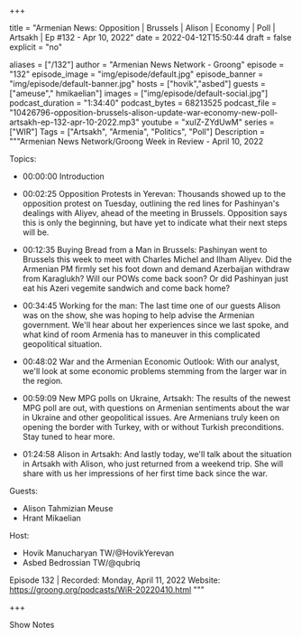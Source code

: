 +++

title = "Armenian News: Opposition | Brussels | Alison | Economy | Poll | Artsakh | Ep #132 - Apr 10, 2022"
date = 2022-04-12T15:50:44
draft = false
explicit = "no"

aliases = ["/132"]
author = "Armenian News Network - Groong"
episode = "132"
episode_image = "img/episode/default.jpg"
episode_banner = "img/episode/default-banner.jpg"
hosts = ["hovik","asbed"]
guests = ["ameuse"," hmikaelian"]
images = ["img/episode/default-social.jpg"]
podcast_duration = "1:34:40"
podcast_bytes = 68213525
podcast_file = "10426796-opposition-brussels-alison-update-war-economy-new-poll-artsakh-ep-132-apr-10-2022.mp3"
youtube = "xuIZ-ZYdUwM"
series = ["WIR"]
Tags = ["Artsakh", "Armenia", "Politics", "Poll"]
Description = """Armenian News Network/Groong Week in Review - April 10, 2022

Topics:

- 00:00:00 Introduction

- 00:02:25 Opposition Protests in Yerevan: Thousands showed up to the opposition protest on Tuesday, outlining the red lines for Pashinyan's dealings with Aliyev, ahead of the meeting in Brussels. Opposition says this is only the beginning, but have yet to indicate what their next steps will be.

- 00:12:35 Buying Bread from a Man in Brussels: Pashinyan went to Brussels this week to meet with Charles Michel and Ilham Aliyev. Did the Armenian PM firmly set his foot down and demand Azerbaijan withdraw from Karaglukh? Will our POWs come back soon? Or did Pashinyan just eat his Azeri vegemite sandwich and come back home?

- 00:34:45 Working for the man: The last time one of our guests Alison was on the show, she was hoping to help advise the Armenian government. We'll hear about her experiences since we last spoke, and what kind of room Armenia has to maneuver in this complicated geopolitical situation.

- 00:48:02 War and the Armenian Economic Outlook: With our analyst, we'll look at some economic problems stemming from the larger war in the region.

- 00:59:09 New MPG polls on Ukraine, Artsakh: The results of the newest MPG poll are out, with questions on Armenian sentiments about the war in Ukraine and other geopolitical issues. Are Armenians truly keen on opening the border with Turkey, with or without Turkish preconditions. Stay tuned to hear more.

- 01:24:58 Alison in Artsakh: And lastly today, we'll talk about the situation in Artsakh with Alison, who just returned from a weekend trip. She will share with us her impressions of her first time back since the war. 

Guests:
- Alison Tahmizian Meuse
- Hrant Mikaelian

Host:
* Hovik Manucharyan TW/@HovikYerevan
* Asbed Bedrossian TW/@qubriq

Episode 132 | Recorded: Monday, April 11, 2022
Website: https://groong.org/podcasts/WiR-20220410.html
"""

+++

Show Notes

